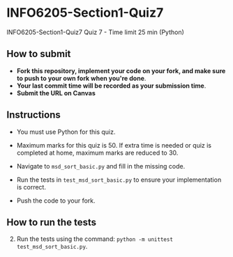 # INFO6205-Section1-Quiz7

INFO6205-Section1-Quiz7 Quiz 7 - Time limit 25 min (Python)

## How to submit

- **Fork this repository, implement your code on your fork, and make sure to push to your own fork when you're done**.
- **Your last commit time will be recorded as your submission time**.
- **Submit the URL on Canvas**

## Instructions

- You must use Python for this quiz.
- Maximum marks for this quiz is 50. If extra time is needed or quiz is completed at home, maximum marks are reduced to 30.

- Navigate to `msd_sort_basic.py` and fill in the missing code.
- Run the tests in `test_msd_sort_basic.py` to ensure your implementation is correct.
- Push the code to your fork.

## How to run the tests

2. Run the tests using the command: `python -m unittest test_msd_sort_basic.py`.
